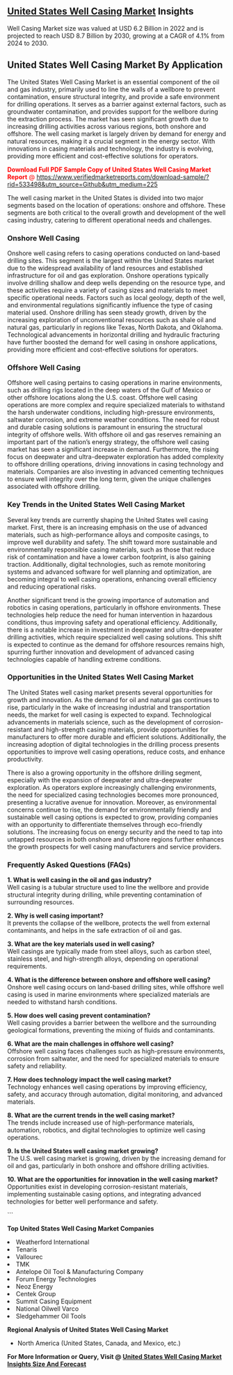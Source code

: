 <h2><a href="https://www.verifiedmarketreports.com/download-sample/?rid=533498&amp;utm_source=Github&amp;utm_medium=225" target="_blank">United States Well Casing Market</a> Insights</h2><p>Well Casing Market size was valued at USD 6.2 Billion in 2022 and is projected to reach USD 8.7 Billion by 2030, growing at a CAGR of 4.1% from 2024 to 2030.</p><p> <h2>United States Well Casing Market By Application</h2> <p>The United States Well Casing Market is an essential component of the oil and gas industry, primarily used to line the walls of a wellbore to prevent contamination, ensure structural integrity, and provide a safe environment for drilling operations. It serves as a barrier against external factors, such as groundwater contamination, and provides support for the wellbore during the extraction process. The market has seen significant growth due to increasing drilling activities across various regions, both onshore and offshore. The well casing market is largely driven by demand for energy and natural resources, making it a crucial segment in the energy sector. With innovations in casing materials and technology, the industry is evolving, providing more efficient and cost-effective solutions for operators. <p><span class=""><span style="color: #ff0000;"><strong>Download Full PDF Sample Copy of United States Well Casing Market Report</strong> @ </span><a href="https://www.verifiedmarketreports.com/download-sample/?rid=533498&amp;utm_source=Github&amp;utm_medium=225" target="_blank">https://www.verifiedmarketreports.com/download-sample/?rid=533498&amp;utm_source=Github&amp;utm_medium=225</a></span></p> <p>The well casing market in the United States is divided into two major segments based on the location of operations: onshore and offshore. These segments are both critical to the overall growth and development of the well casing industry, catering to different operational needs and challenges.</p> <h3>Onshore Well Casing</h3> <p>Onshore well casing refers to casing operations conducted on land-based drilling sites. This segment is the largest within the United States market due to the widespread availability of land resources and established infrastructure for oil and gas exploration. Onshore operations typically involve drilling shallow and deep wells depending on the resource type, and these activities require a variety of casing sizes and materials to meet specific operational needs. Factors such as local geology, depth of the well, and environmental regulations significantly influence the type of casing material used. Onshore drilling has seen steady growth, driven by the increasing exploration of unconventional resources such as shale oil and natural gas, particularly in regions like Texas, North Dakota, and Oklahoma. Technological advancements in horizontal drilling and hydraulic fracturing have further boosted the demand for well casing in onshore applications, providing more efficient and cost-effective solutions for operators.</p> <h3>Offshore Well Casing</h3> <p>Offshore well casing pertains to casing operations in marine environments, such as drilling rigs located in the deep waters of the Gulf of Mexico or other offshore locations along the U.S. coast. Offshore well casing operations are more complex and require specialized materials to withstand the harsh underwater conditions, including high-pressure environments, saltwater corrosion, and extreme weather conditions. The need for robust and durable casing solutions is paramount in ensuring the structural integrity of offshore wells. With offshore oil and gas reserves remaining an important part of the nation’s energy strategy, the offshore well casing market has seen a significant increase in demand. Furthermore, the rising focus on deepwater and ultra-deepwater exploration has added complexity to offshore drilling operations, driving innovations in casing technology and materials. Companies are also investing in advanced cementing techniques to ensure well integrity over the long term, given the unique challenges associated with offshore drilling.</p> <h3>Key Trends in the United States Well Casing Market</h3> <p>Several key trends are currently shaping the United States well casing market. First, there is an increasing emphasis on the use of advanced materials, such as high-performance alloys and composite casings, to improve well durability and safety. The shift toward more sustainable and environmentally responsible casing materials, such as those that reduce risk of contamination and have a lower carbon footprint, is also gaining traction. Additionally, digital technologies, such as remote monitoring systems and advanced software for well planning and optimization, are becoming integral to well casing operations, enhancing overall efficiency and reducing operational risks.</p> <p>Another significant trend is the growing importance of automation and robotics in casing operations, particularly in offshore environments. These technologies help reduce the need for human intervention in hazardous conditions, thus improving safety and operational efficiency. Additionally, there is a notable increase in investment in deepwater and ultra-deepwater drilling activities, which require specialized well casing solutions. This shift is expected to continue as the demand for offshore resources remains high, spurring further innovation and development of advanced casing technologies capable of handling extreme conditions.</p> <h3>Opportunities in the United States Well Casing Market</h3> <p>The United States well casing market presents several opportunities for growth and innovation. As the demand for oil and natural gas continues to rise, particularly in the wake of increasing industrial and transportation needs, the market for well casing is expected to expand. Technological advancements in materials science, such as the development of corrosion-resistant and high-strength casing materials, provide opportunities for manufacturers to offer more durable and efficient solutions. Additionally, the increasing adoption of digital technologies in the drilling process presents opportunities to improve well casing operations, reduce costs, and enhance productivity.</p> <p>There is also a growing opportunity in the offshore drilling segment, especially with the expansion of deepwater and ultra-deepwater exploration. As operators explore increasingly challenging environments, the need for specialized casing technologies becomes more pronounced, presenting a lucrative avenue for innovation. Moreover, as environmental concerns continue to rise, the demand for environmentally friendly and sustainable well casing options is expected to grow, providing companies with an opportunity to differentiate themselves through eco-friendly solutions. The increasing focus on energy security and the need to tap into untapped resources in both onshore and offshore regions further enhances the growth prospects for well casing manufacturers and service providers.</p> <h3>Frequently Asked Questions (FAQs)</h3> <p><strong>1. What is well casing in the oil and gas industry?</strong><br>Well casing is a tubular structure used to line the wellbore and provide structural integrity during drilling, while preventing contamination of surrounding resources.</p> <p><strong>2. Why is well casing important?</strong><br>It prevents the collapse of the wellbore, protects the well from external contaminants, and helps in the safe extraction of oil and gas.</p> <p><strong>3. What are the key materials used in well casing?</strong><br>Well casings are typically made from steel alloys, such as carbon steel, stainless steel, and high-strength alloys, depending on operational requirements.</p> <p><strong>4. What is the difference between onshore and offshore well casing?</strong><br>Onshore well casing occurs on land-based drilling sites, while offshore well casing is used in marine environments where specialized materials are needed to withstand harsh conditions.</p> <p><strong>5. How does well casing prevent contamination?</strong><br>Well casing provides a barrier between the wellbore and the surrounding geological formations, preventing the mixing of fluids and contaminants.</p> <p><strong>6. What are the main challenges in offshore well casing?</strong><br>Offshore well casing faces challenges such as high-pressure environments, corrosion from saltwater, and the need for specialized materials to ensure safety and reliability.</p> <p><strong>7. How does technology impact the well casing market?</strong><br>Technology enhances well casing operations by improving efficiency, safety, and accuracy through automation, digital monitoring, and advanced materials.</p> <p><strong>8. What are the current trends in the well casing market?</strong><br>The trends include increased use of high-performance materials, automation, robotics, and digital technologies to optimize well casing operations.</p> <p><strong>9. Is the United States well casing market growing?</strong><br>The U.S. well casing market is growing, driven by the increasing demand for oil and gas, particularly in both onshore and offshore drilling activities.</p> <p><strong>10. What are the opportunities for innovation in the well casing market?</strong><br>Opportunities exist in developing corrosion-resistant materials, implementing sustainable casing options, and integrating advanced technologies for better well performance and safety.</p> ```</p><p><strong>Top United States Well Casing Market Companies</strong></p><div data-test-id=""><p><li>Weatherford International</li><li> Tenaris</li><li> Vallourec</li><li> TMK</li><li> Antelope Oil Tool & Manufacturing Company</li><li> Forum Energy Technologies</li><li> Neoz Energy</li><li> Centek Group</li><li> Summit Casing Equipment</li><li> National Oilwell Varco</li><li> Sledgehammer Oil Tools</li></p><div><strong>Regional Analysis of&nbsp;United States Well Casing Market</strong></div><ul><li dir="ltr"><p dir="ltr">North America&nbsp;(United States, Canada, and Mexico, etc.)</p></li></ul><p><strong>For More Information or Query, Visit @&nbsp;</strong><strong><a href="https://www.verifiedmarketreports.com/product/well-casing-market-size-and-forecast/?utm_source=Github&amp;utm_medium=225" target="_blank">United States Well Casing Market Insights Size And Forecast</a></strong></p></div>
